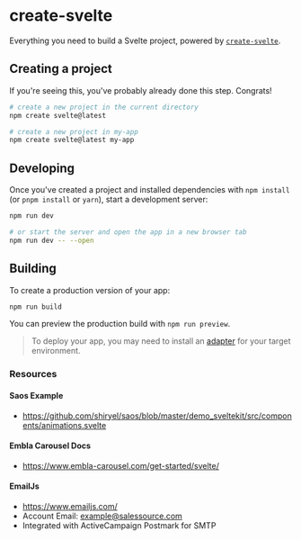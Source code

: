 # create-svelte

Everything you need to build a Svelte project, powered by [`create-svelte`](https://github.com/sveltejs/kit/tree/main/packages/create-svelte).

## Creating a project

If you're seeing this, you've probably already done this step. Congrats!

```bash
# create a new project in the current directory
npm create svelte@latest

# create a new project in my-app
npm create svelte@latest my-app
```

## Developing

Once you've created a project and installed dependencies with `npm install` (or `pnpm install` or `yarn`), start a development server:

```bash
npm run dev

# or start the server and open the app in a new browser tab
npm run dev -- --open
```

## Building

To create a production version of your app:

```bash
npm run build
```

You can preview the production build with `npm run preview`.

> To deploy your app, you may need to install an [adapter](https://kit.svelte.dev/docs/adapters) for your target environment.


### Resources

#### Saos Example
- https://github.com/shiryel/saos/blob/master/demo_sveltekit/src/components/animations.svelte

#### Embla Carousel Docs
- https://www.embla-carousel.com/get-started/svelte/

#### EmailJs
- https://www.emailjs.com/
- Account Email: example@salessource.com
- Integrated with ActiveCampaign Postmark for SMTP